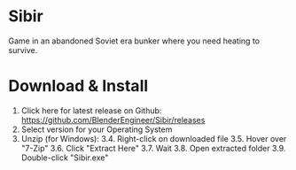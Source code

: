 # Sibir
Game in an abandoned Soviet era bunker where you need heating to survive.

# Download  & Install
1. Click here for latest release on Github: https://github.com/BlenderEngineer/Sibir/releases
2. Select version for your Operating System
3. Unzip (for Windows):
3.4. Right-click on downloaded file
3.5. Hover over "7-Zip"
3.6. Click "Extract Here"
3.7. Wait
3.8. Open extracted folder
3.9. Double-click "Sibir.exe"
